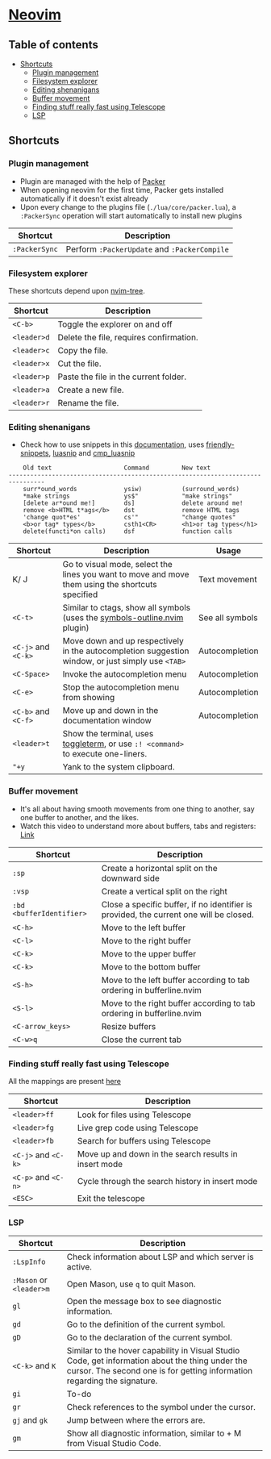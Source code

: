 # [Neovim](https://neovim.io/)

## Table of contents

- [Shortcuts](#shortcuts)
	- [Plugin management](#plugin-management)
	- [Filesystem explorer](#filesystem-explorer)
	- [Editing shenanigans](#editing-shenanigans)
	- [Buffer movement](#buffer-movement)
	- [Finding stuff really fast using Telescope](#finding-stuff-really-fast-using-telescope)
	- [LSP](#lsp)

## Shortcuts

### Plugin management

- Plugin are managed with the help of [Packer](https://github.com/wbthomason/packer.nvim)
- When opening neovim for the first time, Packer gets installed automatically if it doesn't exist already
- Upon every change to the plugins file (`./lua/core/packer.lua`), a `:PackerSync` operation will start automatically to install new plugins


Shortcut | Description
-|-
`:PackerSync` | Perform `:PackerUpdate` and `:PackerCompile`


### Filesystem explorer

These shortcuts depend upon [nvim-tree](https://github.com/kyazdani42/nvim-tree.lua).

Shortcut | Description
-|-
`<C-b>`     | Toggle the explorer on and off
`<leader>d` | Delete the file, requires confirmation.
`<leader>c` | Copy the file.
`<leader>x` | Cut the file.
`<leader>p` | Paste the file in the current folder.
`<leader>a` | Create a new file.
`<leader>r` | Rename the file.

### Editing shenanigans

- Check how to use snippets in this [documentation](https://github.com/rafamadriz/friendly-snippets/wiki/C), uses [friendly-snippets](https://github.com/rafamadriz/friendly-snippets), [luasnip](https://github.com/L3MON4D3/LuaSnip) and [cmp_luasnip](saadparwaiz1/cmp_luasnip)

```
    Old text                    Command         New text
--------------------------------------------------------------------------------
    surr*ound_words             ysiw)           (surround_words)
    *make strings               ys$"            "make strings"
    [delete ar*ound me!]        ds]             delete around me!
    remove <b>HTML t*ags</b>    dst             remove HTML tags
    'change quot*es'            cs'"            "change quotes"
    <b>or tag* types</b>        csth1<CR>       <h1>or tag types</h1>
    delete(functi*on calls)     dsf             function calls
```
Shortcut | Description | Usage
-|-|-
K/ J | Go to visual mode, select the lines you want to move and move them using the shortcuts specified | Text movement
`<C-t>` | Similar to ctags, show all symbols (uses the [symbols-outline.nvim](https://github.com/simrat39/symbols-outline.nvim) plugin) | See all symbols
`<C-j>` and `<C-k>` | Move down and up respectively in the autocompletion suggestion window, or just simply use `<TAB>`| Autocompletion
`<C-Space>` | Invoke the autocompletion menu | Autocompletion
`<C-e>` | Stop the autocompletion menu from showing | Autocompletion
`<C-b>` and `<C-f>` | Move up and down in the documentation window | Autocompletion
`<leader>t` | Show the terminal, uses [toggleterm](https://github.com/akinsho/toggleterm.nvim), or use `:! <command>` to execute one-liners.
`"+y` | Yank to the system clipboard.

### Buffer movement

- It's all about having smooth movements from one thing to another, say one buffer to another, and the likes.
- Watch this video to understand more about buffers, tabs and registers: [Link](https://youtu.be/vJAmjAax2H0?list=PLhoH5vyxr6Qq41NFL4GvhFp-WLd5xzIzZ)

Shortcut | Description
-|-
`:sp`   | Create a horizontal split on the downward side
`:vsp`   | Create a vertical split on the right
`:bd <bufferIdentifier>` | Close a specific buffer, if no identifier is provided, the current one will be closed.
`<C-h>` | Move to the left buffer
`<C-l>` | Move to the right buffer
`<C-k>` | Move to the upper buffer
`<C-k>` | Move to the bottom buffer
`<S-h>` | Move to the left buffer according to tab ordering in bufferline.nvim
`<S-l>` | Move to the right buffer according to tab ordering in bufferline.nvim
`<C-arrow_keys>` | Resize buffers
`<C-w>q` | Close the current tab


### Finding stuff really fast using Telescope

All the mappings are present [here](https://github.com/nvim-telescope/telescope.nvim#default-mappings)

Shortcut | Description
-|-
`<leader>ff` | Look for files using Telescope
`<leader>fg` | Live grep code using Telescope
`<leader>fb` | Search for buffers using Telescope
`<C-j>` and `<C-k>` | Move up and down in the search results in insert mode
`<C-p>` and `<C-n>` | Cycle through the search history in insert mode
`<ESC>` | Exit the telescope


### LSP

Shortcut | Description
-|-
`:LspInfo` | Check information about LSP and which server is active.
`:Mason` or `<leader>m` | Open Mason, use `q` to quit Mason.
`gl` | Open the message box to see diagnostic information.
`gd` | Go to the definition of the current symbol.
`gD` | Go to the declaration of the current symbol.
`<C-k>` and `K` | Similar to the hover capability in Visual Studio Code, get information about the thing under the cursor. The second one is for getting information regarding the signature.
`gi` | To-do
`gr` | Check references to the symbol under the cursor.
`gj` and `gk`| Jump between where the errors are.
`gm` | Show all diagnostic information, similar to <CTRL> + M from Visual Studio Code.

